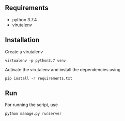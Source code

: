 ## Requirements
- python 3.7.4
- virutalenv

## Installation
Create a virutalenv
```
virtualenv -p python3.7 venv
```
Activate the virutalenv and install the dependencies using
```
pip install -r requirements.txt
```

## Run
For running the script, use
```
python manage.py runserver
```
